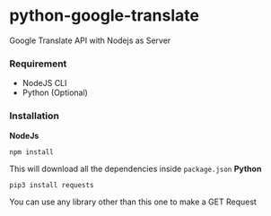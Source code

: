# python-google-translate
Google Translate API with Nodejs as Server

### Requirement
- NodeJS CLI
- Python (Optional)

### Installation
**NodeJs**
```
npm install
```
This will download all the dependencies inside ```package.json```
**Python**
```
pip3 install requests
```
You can use any library other than this one to make a GET Request

